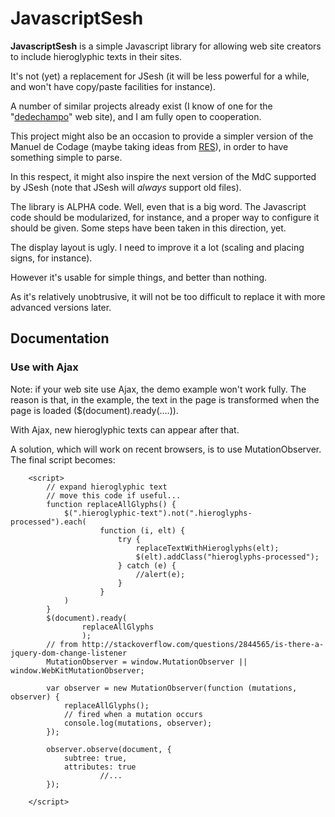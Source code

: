 # JavascriptSesh

**JavascriptSesh** is a simple Javascript library for allowing web site
creators to include hieroglyphic texts in their sites.

It's not (yet) a replacement for JSesh (it will be less powerful for a
while, and won't have copy/paste facilities for instance).

A number of similar projects already exist (I know of one for the
"[dedechampo]()" web site), and I am fully open to cooperation.

This project might also be an occasion to provide a simpler version of
the Manuel de Codage (maybe taking ideas from [RES]()), in order to have
something simple to parse.

In this respect, it might also inspire the next version of the MdC
supported by JSesh (note that JSesh will *always* support old files).

The library is ALPHA code. Well, even that is a big word. The Javascript code should be modularized, for instance, and a proper way to configure it should be given. Some steps have been taken in this direction, yet.

The display layout is ugly. I need to improve it a lot (scaling and placing signs, for instance).

However it's usable for simple things, and better than nothing.

As it's relatively unobtrusive, it will not be too difficult to replace it with more advanced versions later.

## Documentation

### Use with Ajax

Note: if your web site use Ajax, the demo example won't work fully. The reason is that, in the example,
the text in the page is transformed when the page is loaded ($(document).ready(....)).

With Ajax, new hieroglyphic texts can appear after that. 

A solution, which will work on recent browsers, is to use MutationObserver. The final script becomes:

        <script>
            // expand hieroglyphic text
            // move this code if useful...
            function replaceAllGlyphs() {
                $(".hieroglyphic-text").not(".hieroglyphs-processed").each(
                        function (i, elt) {
                            try {
                                replaceTextWithHieroglyphs(elt);
                                $(elt).addClass("hieroglyphs-processed");
                            } catch (e) {
                                //alert(e);
                            }
                        }
                )
            }
            $(document).ready(
                    replaceAllGlyphs
                    );
            // from http://stackoverflow.com/questions/2844565/is-there-a-jquery-dom-change-listener
            MutationObserver = window.MutationObserver || window.WebKitMutationObserver;

            var observer = new MutationObserver(function (mutations, observer) {
                replaceAllGlyphs();
                // fired when a mutation occurs
                console.log(mutations, observer);
            });

            observer.observe(document, {
                subtree: true,
                attributes: true
                        //...
            });

        </script>




